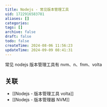 ```yaml
---
title: Nodejs - 常见版本管理工具
uid: 1722916583781
aliases: []
categories: 
tags: []
archive: false
draft: false
todo: false
createTime: 2024-08-06 11:56:23
updateTime: 2024-09-09 08:41:31
---
```


常见 nodejs 版本管理工具有 nvm、n、fnm、volta

## 关联

- [[Nodejs - 版本管理工具 volta]]
- [[Nodejs - 版本管理器 NVM]]
